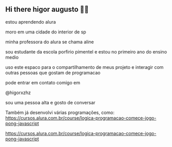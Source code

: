 ## Hi there higor augusto 👋💙
estou aprendendo alura 

moro em uma cidade do interior de sp

minha professora do alura se chama aline 

sou estudante da escola porfirio pimentel e estou no primeiro ano do ensino medio

uso este  espaco para o compartilhamento de meus projeto e interagir com outras pessoas que gostam de programacao 

pode entrar em contato comigo em 

@higorxzhz

sou uma pessoa alta e gosto de conversar 

Também já desenvolvi várias programações, como:
https://cursos.alura.com.br/course/logica-programacao-comece-jogo-pong-javascript

https://cursos.alura.com.br/course/logica-programacao-comece-jogo-pong-javascript
